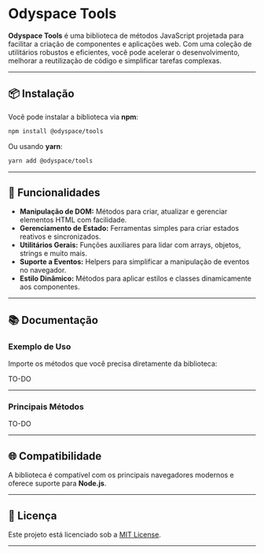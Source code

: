 # Odyspace Tools

**Odyspace Tools** é uma biblioteca de métodos JavaScript projetada para facilitar a criação de componentes e aplicações web. Com uma coleção de utilitários robustos e eficientes, você pode acelerar o desenvolvimento, melhorar a reutilização de código e simplificar tarefas complexas.

---

## 📦 **Instalação**

Você pode instalar a biblioteca via **npm**:

```bash
npm install @odyspace/tools
```

Ou usando **yarn**:

```bash
yarn add @odyspace/tools
```

---

## 🚀 **Funcionalidades**

- **Manipulação de DOM:** Métodos para criar, atualizar e gerenciar elementos HTML com facilidade.
- **Gerenciamento de Estado:** Ferramentas simples para criar estados reativos e sincronizados.
- **Utilitários Gerais:** Funções auxiliares para lidar com arrays, objetos, strings e muito mais.
- **Suporte a Eventos:** Helpers para simplificar a manipulação de eventos no navegador.
- **Estilo Dinâmico:** Métodos para aplicar estilos e classes dinamicamente aos componentes.

---

## 📚 **Documentação**

### **Exemplo de Uso**

Importe os métodos que você precisa diretamente da biblioteca:

TO-DO

---

### **Principais Métodos**

TO-DO

---

## 🌐 **Compatibilidade**
A biblioteca é compatível com os principais navegadores modernos e oferece suporte para **Node.js**.

---

## 📝 **Licença**
Este projeto está licenciado sob a [MIT License](LICENSE).

---